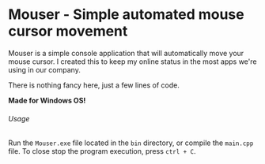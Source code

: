 # Mouser - Simple automated mouse cursor movement

Mouser is a simple console application that will automatically move your mouse cursor.
I created this to keep my online status in the most apps we're using in our company.

There is nothing fancy here, just a few lines of code.

**Made for Windows OS!**

###### Usage

Run the `Mouser.exe` file located in the `bin` directory, or compile the `main.cpp` file.
To close stop the program execution, press `ctrl + C`.
